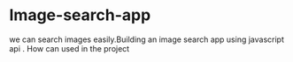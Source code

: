 # Image-search-app
we can search images easily.Building an image search app using javascript api . How can used in the project 
